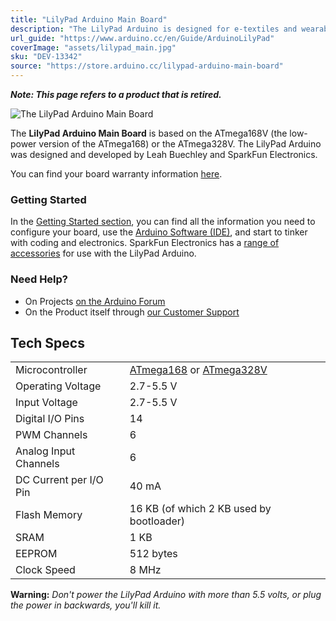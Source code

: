 ```yaml
---
title: "LilyPad Arduino Main Board"
description: "The LilyPad Arduino is designed for e-textiles and wearables projects. It can be sewn to fabric and similarly mounted power supplies, sensors and actuators with conductive thread."
url_guide: "https://www.arduino.cc/en/Guide/ArduinoLilyPad"
coverImage: "assets/lilypad_main.jpg"
sku: "DEV-13342"
source: "https://store.arduino.cc/lilypad-arduino-main-board"
---
```


***Note: This page refers to a product that is retired.***

![The LilyPad Arduino Main Board](assets/lilypad_main.jpg)

The **LilyPad Arduino Main Board** is based on the ATmega168V (the low-power version of the ATmega168) or the ATmega328V. The LilyPad Arduino was designed and developed by Leah Buechley and SparkFun Electronics.

You can find your board warranty information [here](https://www.arduino.cc/en/Main/warranty).

### Getting Started

In the [Getting Started section](https://www.arduino.cc/en/Guide/ArduinoLilyPad), you can find all the information you need to configure your board, use the [Arduino Software (IDE)](https://www.arduino.cc/en/Main/Software), and start to tinker with coding and electronics. SparkFun Electronics has a [range of accessories](http://www.sparkfun.com/commerce/categories.php?c=135) for use with the LilyPad Arduino.

### Need Help?

* On Projects [on the Arduino Forum](https://forum.arduino.cc/index.php?board=3.0)
* On the Product itself through [our Customer Support](https://support.arduino.cc/hc)

## Tech Specs

|                        |                                                        |
| ---------------------- | ------------------------------------------------------ |
| Microcontroller        | [ATmega168](http://www.atmel.com/Images/Atmel-2545-8-bit-AVR-Microcontroller-ATmega48-88-168_Datasheet.pdf) or [ATmega328V](http://www.atmel.com/dyn/resources/prod_documents/doc8025.pdf) |
| Operating Voltage      | 2.7-5.5 V |
| Input Voltage          | 2.7-5.5 V|
| Digital I/O Pins       | 14|
| PWM Channels           | 6 |
| Analog Input Channels  | 6|
| DC Current per I/O Pin | 40 mA|
| Flash Memory           | 16 KB (of which 2 KB used by bootloader)|
| SRAM                   | 1 KB |
| EEPROM                 | 512 bytes |
| Clock Speed            | 8 MHz|


**Warning:** *Don't power the LilyPad Arduino with more than 5.5 volts, or plug the power in backwards, you'll kill it.*

